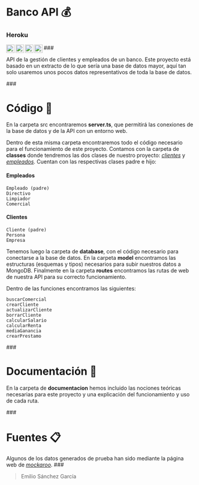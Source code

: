 # Banco API 💰
### Heroku

<img align="left" alt="Mongo" width="22px" src="https://imgr.search.brave.com/LQX0cwX7D_PUqrL82ylNVYwCWHvzxskM8YliBOdoqmA/fit/300/300/ce/1/aHR0cHM6Ly9odW1h/bmNvZGVycy1mb3Jt/YXRpb25zLnMzLmFt/YXpvbmF3cy5jb20v/dXBsb2Fkcy9jb3Vy/c2UvbG9nby8yMi9m/b3JtYXRpb24tbW9u/Z29kYi5wbmc" />
<img align="left" alt="TypeScript" width="22px" src="https://imgr.search.brave.com/ehh7zpP11ttmGQytg8jzQ6TeWHqVIQI0lPnRsq5B7HU/fit/180/200/ce/1/aHR0cHM6Ly93d3cu/bm9kZWpzLXR5cGVz/Y3JpcHQtYXBpLmNv/bS9jdXJzby1ncmF0/aXMvdHMucG5n" />
<img align="left" alt="node js" width="22px" src="https://imgr.search.brave.com/-QVTmC4wnNZXNLetXKutpva-0J2HgnxRCmUHdAlCZuk/fit/1200/1200/ce/1/aHR0cHM6Ly9jZG4u/ZnJlZWJpZXN1cHBs/eS5jb20vbG9nb3Mv/bGFyZ2UvMngvbm9k/ZWpzLWljb24tbG9n/by1wbmctdHJhbnNw/YXJlbnQucG5n" />
<img align="left" alt="heroku" width="22px" src="https://imgr.search.brave.com/2inKREeOyiaH0J_g3-LqHLu37Zys5wNhiVcAHMmrZq8/fit/300/300/ce/1/aHR0cHM6Ly9pbWFn/ZXMuY3RmYXNzZXRz/Lm5ldC85bnhnemE5/dmxyM2IvNGlNTnpx/NGxyMjR5T0VFRUFv/a1VjWS84ZGFmYmE4/MTkwMjA2YmYwNThl/NjY3ZTdkOGU1YmQ1/My9IZXJva3VfbG9n/by5wbmc_dz0zMDAm/aD0zMDAmZm09cG5n/JnE9ODAmZml0PXBh/ZA" />

###‎

API de la gestión de clientes y empleados de un banco. Este proyecto está basado en un extracto de lo que sería una base de datos mayor, aquí tan solo usaremos unos pocos datos representativos de toda la base de datos.

###‎

# Código 🔎

En la carpeta src encontraremos **server.ts**, que permitirá las conexiones de la base de datos y de la API con un entorno web.

Dentro de esta misma carpeta encontraremos todo el código necesario para el funcionamiento de este proyecto.
Contamos con la carpeta de **classes** donde tendremos las dos clases de nuestro proyecto: *[clientes](https://github.com/SanchezGarciaEmilio/220110_api-rest-banco/tree/main/src/classes/clientes)* y *[empleados](https://github.com/SanchezGarciaEmilio/220110_api-rest-banco/tree/main/src/classes/empleados)*. Cuentan con las respectivas clases padre e hijo:
#### Empleados
```
Empleado (padre)
Directivo
Limpiador
Comercial
```

#### Clientes
```
Cliente (padre)
Persona
Empresa
```

Tenemos luego la carpeta de **database**, con el código necesario para conectarse a la base de datos.
En la carpeta **model** encontramos las estructuras (esquemas y tipos) necesarios para subir nuestros datos a MongoDB.
Finalmente en la carpeta **routes** encontramos las rutas de web de nuestra API para su correcto funcionamiento.

Dentro de las funciones encontramos las siguientes:
```
buscarComercial
crearCliente
actualizarCliente
borrarCliente
calcularSalario
calcularRenta
mediaGanancia
crearPrestamo
```

###‎

# Documentación 📝

En la carpeta de **documentacion** hemos incluido las nociones teóricas necesarias para este proyecto y una explicación del funcionamiento y uso de cada ruta.

###‎

# Fuentes 📋

Algunos de los datos generados de prueba han sido mediante la página web de *[mockaroo](https://mockaroo.com/)*.
###‎

> Emilio Sánchez García
